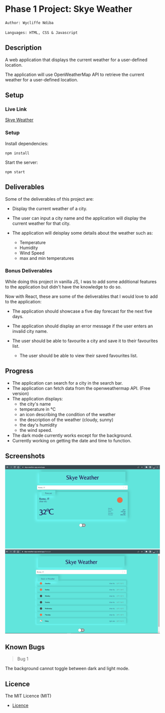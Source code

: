 # Phase 1 Project: Skye Weather


    Author: Wycliffe Ndiba

    Languages: HTML, CSS & Javascript

## Description

A web application that displays the current weather for a user-defined location.

The application will use OpenWeatherMap API to retrieve the current weather for a user-defined location.

## Setup

### Live Link

[Skye Weather](https://skye-weather-app.vercel.app/)

### Setup

Install dependencies:

    npm install

Start the server:

    npm start



## Deliverables

Some of the deliverables of this project are:

- Display the current weather of a city.

- The user can input a city name and the application will display the current weather for that city.

- The application will deisplay some details about the weather such as:

    - Temperature
    - Humidity
    - Wind Speed
    - max and min temperatures

### Bonus Deliverables

While doing this project in vanilla JS, I was to add some additional features to the application but didn't have the knowledge to do so.

Now with React, these are some of the deliverables that I would love to add to the application:

- The application should showcase a five day forecast for the next five days.

- The application should display an error message if the user enters an invalid city name.

- The user should be able to favourite a city and save it to their favourites list.

    - The user should be able to view their saved favourites list.


## Progress

- The application can search for a city in the search bar.
- The application can fetch data from the openweathermap API. (Free version)
- The application displays:
    - the city's name
    - temperature in °C
    - an icon describing the condition of the weather
    - the description of the weather (cloudy, sunny)
    - the day's humidity
    - the wind speed.
- The dark mode currently works except for the background.
- Currently working on getting the date and time to function.

## Screenshots

<img src="./src/images/screenshots/home.png" width="600px">

<img src="./src/images/screenshots/forecast.png" width="600px">


## Known Bugs
> Bug 1

The background cannot toggle between dark and light mode.

## Licence

The MIT Licence (MIT)

- [Licence](./LICENCE)
